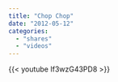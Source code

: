 ```yaml
---
title: "Chop Chop"
date: "2012-05-12"
categories:
  - "shares"
  - "videos"
---
```


{{< youtube If3wzG43PD8 >}}
